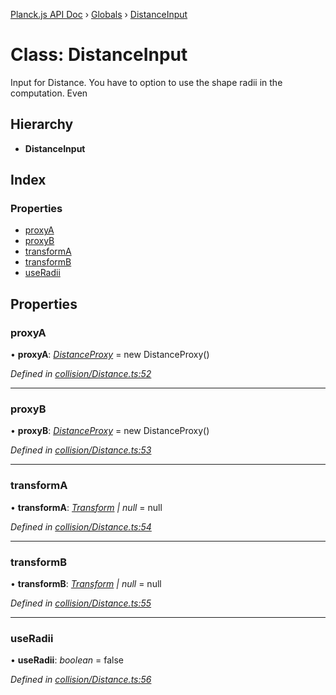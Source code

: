 [Planck.js API Doc](../README.md) › [Globals](../globals.md) › [DistanceInput](distanceinput.md)

# Class: DistanceInput

Input for Distance. You have to option to use the shape radii in the
computation. Even

## Hierarchy

* **DistanceInput**

## Index

### Properties

* [proxyA](distanceinput.md#proxya)
* [proxyB](distanceinput.md#proxyb)
* [transformA](distanceinput.md#transforma)
* [transformB](distanceinput.md#transformb)
* [useRadii](distanceinput.md#useradii)

## Properties

###  proxyA

• **proxyA**: *[DistanceProxy](distanceproxy.md)* = new DistanceProxy()

*Defined in [collision/Distance.ts:52](https://github.com/shakiba/planck.js/blob/8127f05/src/collision/Distance.ts#L52)*

___

###  proxyB

• **proxyB**: *[DistanceProxy](distanceproxy.md)* = new DistanceProxy()

*Defined in [collision/Distance.ts:53](https://github.com/shakiba/planck.js/blob/8127f05/src/collision/Distance.ts#L53)*

___

###  transformA

• **transformA**: *[Transform](transform.md) | null* = null

*Defined in [collision/Distance.ts:54](https://github.com/shakiba/planck.js/blob/8127f05/src/collision/Distance.ts#L54)*

___

###  transformB

• **transformB**: *[Transform](transform.md) | null* = null

*Defined in [collision/Distance.ts:55](https://github.com/shakiba/planck.js/blob/8127f05/src/collision/Distance.ts#L55)*

___

###  useRadii

• **useRadii**: *boolean* = false

*Defined in [collision/Distance.ts:56](https://github.com/shakiba/planck.js/blob/8127f05/src/collision/Distance.ts#L56)*
